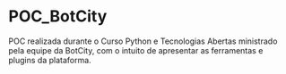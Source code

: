 # POC_BotCity
POC realizada durante o Curso Python e Tecnologias Abertas ministrado pela equipe da BotCity, com o intuito de apresentar as ferramentas e plugins da plataforma.
